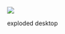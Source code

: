 ![](https://db-feed.s3.us-east-1.amazonaws.com/next-s3-uploads/a64318da-96ca-4816-bb4f-5e318a00d0fe/exploded.jpeg)

exploded desktop
